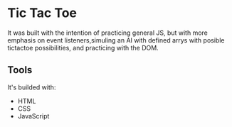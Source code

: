 # Tic Tac Toe


It was built with the intention of practicing general JS, but with more emphasis on event listeners,simuling an AI with defined arrys with posible tictactoe possibilities, and practicing with the DOM.

## Tools

It's builded with:
- HTML
- CSS
- JavaScript